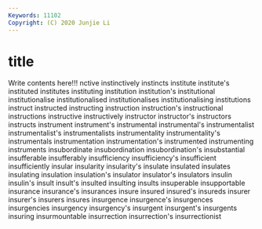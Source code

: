 ```yaml
---
Keywords: 11102
Copyright: (C) 2020 Junjie Li
---
```


# title

Write contents here!!!
nctive 
instinctively 
instincts 
institute
institute's 
instituted 
institutes 
instituting 
institution 
institution's 
institutional 
institutionalise 
institutionalised 
institutionalises
institutionalising 
institutions 
instruct 
instructed 
instructing 
instruction 
instruction's 
instructional 
instructions 
instructive
instructively 
instructor 
instructor's 
instructors 
instructs 
instrument 
instrument's 
instrumental 
instrumental's 
instrumentalist
instrumentalist's 
instrumentalists 
instrumentality 
instrumentality's 
instrumentals 
instrumentation 
instrumentation's 
instrumented 
instrumenting 
instruments
insubordinate 
insubordination 
insubordination's 
insubstantial 
insufferable 
insufferably 
insufficiency 
insufficiency's 
insufficient 
insufficiently
insular 
insularity 
insularity's 
insulate 
insulated 
insulates 
insulating 
insulation 
insulation's 
insulator
insulator's 
insulators 
insulin 
insulin's 
insult 
insult's 
insulted 
insulting 
insults 
insuperable
insupportable 
insurance 
insurance's 
insurances 
insure 
insured 
insured's 
insureds 
insurer 
insurer's
insurers 
insures 
insurgence 
insurgence's 
insurgences 
insurgencies 
insurgency 
insurgency's 
insurgent 
insurgent's
insurgents 
insuring 
insurmountable 
insurrection 
insurrection's 
insurrectionist 
